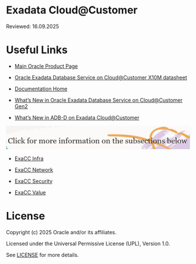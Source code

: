 # Exadata Cloud@Customer

Reviewed: 16.09.2025

# Useful Links

- [Main Oracle Product Page](https://www.oracle.com/uk/engineered-systems/exadata/cloud-at-customer/)

- [Oracle Exadata Database Service on Cloud@Customer X10M datasheet](https://www.oracle.com/a/ocom/docs/engineered-systems/exadata/exadb-cc-x10m-ds.pdf)

- [Documentation Home](https://docs.oracle.com/en/engineered-systems/exadata-cloud-at-customer/)

- [What’s New in Oracle Exadata Database Service on Cloud@Customer Gen2](https://docs.oracle.com/en-us/iaas/exadata/doc/ecc-whats-new-in-exadata-cloud-at-customer-gen2.html)

- [What’s New in ADB-D on Exadata Cloud@Customer](https://docs.oracle.com/en-us/iaas/exadata/doc/adb-okv-integration.html)

![Alt text](Specialistdivider1small.jpg?raw=true "Subsections")

- [ExaCC Infra](https://github.com/oracle-devrel/technology-engineering/tree/main/data-platform/exadata-cloud-at-customer/exacc-infra)

- [ExaCC Network](https://github.com/oracle-devrel/technology-engineering/tree/main/data-platform/exadata-cloud-at-customer/exacc-network)

- [ExaCC Security](https://github.com/oracle-devrel/technology-engineering/tree/main/data-platform/exadata-cloud-at-customer/exacc-security)

- [ExaCC Value](https://github.com/oracle-devrel/technology-engineering/tree/main/data-platform/exadata-cloud-at-customer/exacc-value)

# License

Copyright (c) 2025 Oracle and/or its affiliates.

Licensed under the Universal Permissive License (UPL), Version 1.0.

See [LICENSE](https://github.com/oracle-devrel/technology-engineering/blob/main/LICENSE) for more details.
